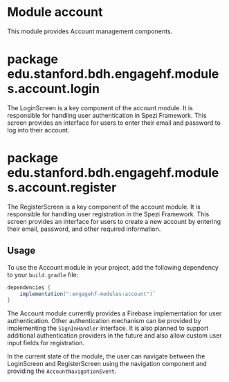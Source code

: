 # Module account

This module provides Account management components.

# package edu.stanford.bdh.engagehf.modules.account.login

The LoginScreen is a key component of the account module. It is responsible for handling user
authentication in Spezi Framework. This screen provides an interface for users to enter their email
and password to log into their account.

# package edu.stanford.bdh.engagehf.modules.account.register

The RegisterScreen is a key component of the account module. It is responsible for handling user
registration in the Spezi Framework. This screen provides an interface for users to create a new
account
by entering their email, password, and other required information.

## Usage

To use the Account module in your project, add the following dependency to your `build.gradle` file:

```gradle
dependencies {
    implementation(":engagehf-modules:account")`
}
```

The Account module currently provides a Firebase implementation for user authentication. Other
authentication mechanism can be provided by implementing the `SignInHandler` interface.
It is also planned to support additional authentication providers in the future and also allow
custom user
input fields for registration.

In the current state of the module, the user can navigate between the LoginScreen and RegisterScreen
using the navigation component and providing the `AccountNavigationEvent`.
